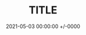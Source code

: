 ---
title: TITLE
date: 2021-05-03 00:00:00 +/-0000
categories: []
tags: []     # TAG names should always be lowercase
comments: true
---